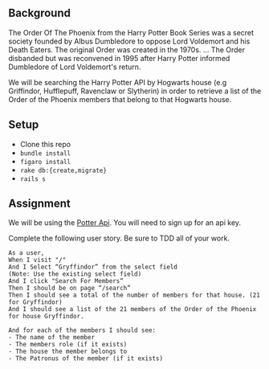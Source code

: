## Background

The Order Of The Phoenix from the Harry Potter Book Series was a secret society founded by Albus Dumbledore to oppose Lord Voldemort and his Death Eaters. The original Order was created in the 1970s. ... The Order disbanded but was reconvened in 1995 after Harry Potter informed Dumbledore of Lord Voldemort's return.

We will be searching the Harry Potter API by Hogwarts house (e.g Griffindor, Hufflepuff, Ravenclaw or Slytherin) in order to retrieve a list of the Order of the Phoenix members that belong to that Hogwarts house.

## Setup

* Clone this repo
* `bundle install`
* `figaro install`
* `rake db:{create,migrate}`
* `rails s`

## Assignment

We will be using the [Potter Api](https://www.potterapi.com/#documentation). You will need to sign up for an api key.

Complete the following user story. Be sure to TDD all of your work.

```
As a user,
When I visit "/"
And I Select “Gryffindor” from the select field
(Note: Use the existing select field)
And I click "Search For Members“
Then I should be on page “/search”
Then I should see a total of the number of members for that house. (21 for Gryffindor)
And I should see a list of the 21 members of the Order of the Phoenix for house Gryffindor.

And for each of the members I should see:
- The name of the member
- The members role (if it exists)
- The house the member belongs to
- The Patronus of the member (if it exists)
```
